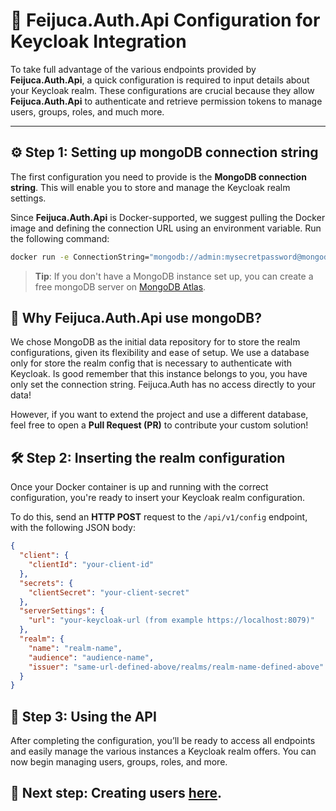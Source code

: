 # 🚀 Feijuca.Auth.Api Configuration for Keycloak Integration

To take full advantage of the various endpoints provided by **Feijuca.Auth.Api**, a quick configuration is required to input details about your Keycloak realm. These configurations are crucial because they allow **Feijuca.Auth.Api** to authenticate and retrieve permission tokens to manage users, groups, roles, and much more.

---

## ⚙️ Step 1: Setting up mongoDB connection string

The first configuration you need to provide is the **MongoDB connection string**. This will enable you to store and manage the Keycloak realm settings.

Since **Feijuca.Auth.Api** is Docker-supported, we suggest pulling the Docker image and defining the connection URL using an environment variable. Run the following command:

```bash
docker run -e ConnectionString="mongodb://admin:mysecretpassword@mongodb.local:27017/mydatabase" coderaw/feijuca-auth-api:latest
```

> **Tip**: If you don't have a MongoDB instance set up, you can create a free mongoDB server on [MongoDB Atlas](https://www.mongodb.com/products/platform/atlas-database).

## 📂 Why Feijuca.Auth.Api use mongoDB?

We chose MongoDB as the initial data repository for to store the realm configurations, given its flexibility and ease of setup. We use a database only for store the realm config that is necessary to authenticate with Keycloak.
Is good remember that this instance belongs to you, you have only set the connection string. Feijuca.Auth has no access directly to your data!

However, if you want to extend the project and use a different database, feel free to open a **Pull Request (PR)** to contribute your custom solution!

## 🛠️ Step 2: Inserting the realm configuration

Once your Docker container is up and running with the correct configuration, you're ready to insert your Keycloak realm configuration.

To do this, send an **HTTP POST** request to the `/api/v1/config` endpoint, with the following JSON body:

```json
{  
  "client": {
    "clientId": "your-client-id"
  },
  "secrets": {
    "clientSecret": "your-client-secret"
  },
  "serverSettings": {
    "url": "your-keycloak-url (from example https://localhost:8079)"
  },
  "realm": {
    "name": "realm-name",
    "audience": "audience-name",
    "issuer": "same-url-defined-above/realms/realm-name-defined-above"
  }
}
```

## 🔐 Step 3: Using the API

After completing the configuration, you’ll be ready to access all endpoints and easily manage the various instances a Keycloak realm offers. You can now begin managing users, groups, roles, and more.

## 🚧 Next step: Creating users [here](/docs/creatingUsers.html).


